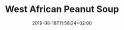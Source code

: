 ---
layout: recipe
date: 2019-08-18T11:58:24+02:00
draft: false    
title:  "West African Peanut Soup" # The title of your awesome recipe
image: mage.jpg # Name of image in recipe bundle
imagecredit: https://placekitten.com/600/800 # URL to image source page, website, or creator
YouTubeID:  # The F2SYDXV1W1w part of https://www.youtube.com/watch?v=F2SYDXV1W1w
authorName: # Name of the recipe/article author
authorURL: # URL of their home website
sourceName: # Name of the source website
sourceURL: # Actual URL of the recipe itself
category: Dinner # The type of meal or course your recipe is about. For example: "dinner", "entree", or "dessert".
cuisine: West Africa # The region associated with your recipe. For example, "French", Mediterranean", or "American".
tags: # You don't have to have 3, feel free to have 10, 1, or none
  - soup
yield: 8
prepTime: 15
cookTime: 45

ingredients:
- 6 cups low sodium vegetable broth
- 1 medium red onion, chopped
- 2 tablespoons peeled and minced fresh ginger
- 4 cloves garlic, minced
- 1 teaspoon salt
- 1 bunch collard greens (or kale), ribs removed and leaves chopped into 1-inch strips
- ¾ cup unsalted peanut butter (chunky or smooth)
- ½ cup tomato paste*
- Hot sauce, like sriracha (AKA rooster sauce)
- ¼ cup roughly chopped peanuts, for garnish
- Cooked brown rice, for serving (optional)

directions:
- In a medium Dutch oven or stock pot, bring the broth to a boil. Add the onion, ginger, garlic and salt. Cook on medium-low heat for 20 minutes.
- In a medium-sized, heat-safe mixing bowl, combine the peanut butter and tomato paste, then transfer 1 to 2 cups of the hot stock to the bowl. - Whisk the mixture together until smooth, then pour the peanut mixture back into the soup and mix well.
- Stir in the collard greens and season the soup with hot sauce to taste.
- Simmer for about 15 more minutes on medium-low heat, stirring often.
- Serve over cooked brown rice if you’d like, and top with a sprinkle of chopped peanuts.
---